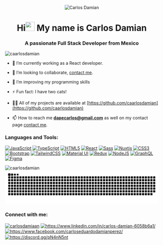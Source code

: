 <p align="center">
  <img src="https://i.imgur.com/iXuL1HG.png" width="60%" alt="Carlos Damian" />
</p>

<h1 align="center">Hi<img src="https://raw.githubusercontent.com/iampavangandhi/iampavangandhi/master/gifs/Hi.gif" width="30px" height='30px'> My name is Carlos Damian</h1>
<h3 align="center">A passionate Full Stack Developer from Mexico</h3>

<p align="left"> <img src="https://komarev.com/ghpvc/?username=caarlosdamian&label=Profile%20views&color=0e75b6&style=flat" alt="caarlosdamian" /> </p>
 
- 🌱 I’m currently working as a React developer.

- 👯 I’m looking to collaborate, [contact me](https://carlosdamian.netlify.app/).

- 🤔 I’m improving my programming skills

- ⚡ Fun fact: I have two cats!

- 👨‍💻 All of my projects are available at [https://github.com/caarlosdamian](https://github.com/caarlosdamian)

- 📫 How to reach me **dapecarlos@gmail.com** as well on my contact page [contact me](https://carlosdamian.netlify.app/).

<h3 align="left">Languages and Tools:</h3>
<p align="left">
<a href="https://developer.mozilla.org/en-US/docs/Web/JavaScript" target="_blank" rel="noreferrer"><img src="https://raw.githubusercontent.com/danielcranney/readme-generator/main/public/icons/skills/javascript-colored.svg" width="36" height="36" alt="JavaScript" /></a>
<a href="https://www.typescriptlang.org/" target="_blank" rel="noreferrer"><img src="https://raw.githubusercontent.com/danielcranney/readme-generator/main/public/icons/skills/typescript-colored.svg" width="36" height="36" alt="TypeScript" /></a>
<a href="https://developer.mozilla.org/en-US/docs/Glossary/HTML5" target="_blank" rel="noreferrer"><img src="https://raw.githubusercontent.com/danielcranney/readme-generator/main/public/icons/skills/html5-colored.svg" width="36" height="36" alt="HTML5" /></a>
<a href="https://reactjs.org/" target="_blank" rel="noreferrer"><img src="https://raw.githubusercontent.com/danielcranney/readme-generator/main/public/icons/skills/react-colored.svg" width="36" height="36" alt="React" /></a>
<a href="https://sass-lang.com/" target="_blank" rel="noreferrer"><img src="https://raw.githubusercontent.com/danielcranney/readme-generator/main/public/icons/skills/sass-colored.svg" width="36" height="36" alt="Sass" /></a>
<a href="https://nuxtjs.org/" target="_blank" rel="noreferrer"><img src="https://raw.githubusercontent.com/danielcranney/readme-generator/main/public/icons/skills/nuxtjs-colored.svg" width="36" height="36" alt="Nuxtjs" /></a>
<a href="https://www.w3.org/TR/CSS/#css" target="_blank" rel="noreferrer"><img src="https://raw.githubusercontent.com/danielcranney/readme-generator/main/public/icons/skills/css3-colored.svg" width="36" height="36" alt="CSS3" /></a>
<a href="https://getbootstrap.com/" target="_blank" rel="noreferrer"><img src="https://raw.githubusercontent.com/danielcranney/readme-generator/main/public/icons/skills/bootstrap-colored.svg" width="36" height="36" alt="Bootstrap" /></a>
<a href="https://tailwindcss.com/" target="_blank" rel="noreferrer"><img src="https://raw.githubusercontent.com/danielcranney/readme-generator/main/public/icons/skills/tailwindcss-colored.svg" width="36" height="36" alt="TailwindCSS" /></a>
<a href="https://mui.com/" target="_blank" rel="noreferrer"><img src="https://raw.githubusercontent.com/danielcranney/readme-generator/main/public/icons/skills/materialui-colored.svg" width="36" height="36" alt="Material UI" /></a>
<a href="https://redux.js.org/" target="_blank" rel="noreferrer"><img src="https://raw.githubusercontent.com/danielcranney/readme-generator/main/public/icons/skills/redux-colored.svg" width="36" height="36" alt="Redux" /></a>
<a href="https://nodejs.org/en/" target="_blank" rel="noreferrer"><img src="https://raw.githubusercontent.com/danielcranney/readme-generator/main/public/icons/skills/nodejs-colored.svg" width="36" height="36" alt="NodeJS" /></a>
<a href="https://graphql.org/" target="_blank" rel="noreferrer"><img src="https://raw.githubusercontent.com/danielcranney/readme-generator/main/public/icons/skills/graphql-colored.svg" width="36" height="36" alt="GraphQL" /></a>
<a href="https://www.figma.com/" target="_blank" rel="noreferrer"><img src="https://raw.githubusercontent.com/danielcranney/readme-generator/main/public/icons/skills/figma-colored.svg" width="36" height="36" alt="Figma" /></a>
</p>


<p><img align="left" src="https://github-readme-stats.vercel.app/api/top-langs?username=caarlosdamian&show_icons=true&locale=en&layout=compact" alt="caarlosdamian" /></p>

![Snake animation](https://github.com/caarlosdamian/caarlosdamian/blob/output/github-contribution-grid-snake.svg)


<h3 align="left">Connect with me:</h3>
<p align="left">
<a href="https://twitter.com/carlosdamiaan" target="blank"><img align="center" src="https://raw.githubusercontent.com/rahuldkjain/github-profile-readme-generator/master/src/images/icons/Social/twitter.svg" alt="carlosdamiaan" height="20" width="30" /></a>
<a href="https://linkedin.com/in/https://www.linkedin.com/in/carlos-damian-6058b6a1/" target="blank"><img align="center" src="https://raw.githubusercontent.com/rahuldkjain/github-profile-readme-generator/master/src/images/icons/Social/linked-in-alt.svg" alt="https://www.linkedin.com/in/carlos-damian-6058b6a1/" height="20" width="30" /></a>
<a href="https://fb.com/https://www.facebook.com/carloseduardodamianperez/" target="blank"><img align="center" src="https://raw.githubusercontent.com/rahuldkjain/github-profile-readme-generator/master/src/images/icons/Social/facebook.svg" alt="https://www.facebook.com/carloseduardodamianperez/" height="20" width="30" /></a>
<a href="https://discord.gg/https://discord.gg/pN4nN5nt" target="blank"><img align="center" src="https://raw.githubusercontent.com/rahuldkjain/github-profile-readme-generator/master/src/images/icons/Social/discord.svg" alt="https://discord.gg/pN4nN5nt" height="30" width="30" /></a>
</p>
